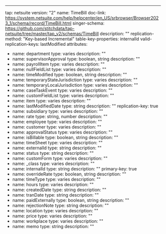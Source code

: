 ---
tap: netsuite
version: "2"
name: TimeBill
doc-link: https://system.netsuite.com/help/helpcenter/en_US/srbrowser/Browser2023_1/schema/record/TimeBill.html
singer-schema: https://github.com/stitchdata/tap-netsuite/tree/master/tap_v2/schemas/TimeBill
description: ""
replication-method: "Key-based Incremental"
table-key-properties: internalId
valid-replication-keys: lastModified
attributes:
- name: department
  type: varies
  description: ""
- name: supervisorApproval
  type: boolean, string
  description: ""
- name: payrollItem
  type: varies
  description: ""
- name: nullFieldList
  type: varies
  description: ""
- name: timeModified
  type: boolean, string
  description: ""
- name: temporaryStateJurisdiction
  type: varies
  description: ""
- name: temporaryLocalJurisdiction
  type: varies
  description: ""
- name: caseTaskEvent
  type: varies
  description: ""
- name: customFieldList
  type: varies
  description: ""
- name: item
  type: varies
  description: ""
- name: lastModifiedDate
  type: string
  description: ""
  replication-key: true
- name: subsidiary
  type: varies
  description: ""
- name: rate
  type: string, number
  description: ""
- name: employee
  type: varies
  description: ""
- name: customer
  type: varies
  description: ""
- name: approvalStatus
  type: varies
  description: ""
- name: isBillable
  type: boolean, string
  description: ""
- name: timeSheet
  type: varies
  description: ""
- name: externalId
  type: string
  description: ""
- name: status
  type: string
  description: ""
- name: customForm
  type: varies
  description: ""
- name: _class
  type: varies
  description: ""
- name: internalId
  type: string
  description: ""
  primary-key: true
- name: overrideRate
  type: boolean, string
  description: ""
- name: timeType
  type: varies
  description: ""
- name: hours
  type: varies
  description: ""
- name: createdDate
  type: string
  description: ""
- name: tranDate
  type: string
  description: ""
- name: paidExternally
  type: boolean, string
  description: ""
- name: rejectionNote
  type: string
  description: ""
- name: location
  type: varies
  description: ""
- name: price
  type: varies
  description: ""
- name: workplace
  type: varies
  description: ""
- name: memo
  type: string
  description: ""
